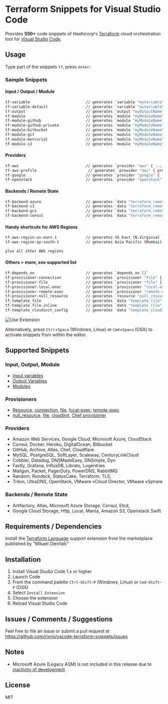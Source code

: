 # Terraform Snippets for Visual Studio Code

Provides **550+** code snippets of Hashicorp's [Terraform](https://www.terraform.io/) cloud orchestration tool for [Visual Studio Code](https://code.visualstudio.com/).

## Usage
Type part of the snippets `tf`, press `enter`:

### Sample Snippets

#### Input / Output / Module
```bash
tf-variable                         // generates `variable "myVariable" { }`
tf-variable-default                 // generates `variable "myVariable" { default = ""}`
tf-output                           // generates `output "myOutputName" { value = ""}`
tf-module                           // generates `module "myModuleName" { source = ""}`
tf-module-github                    // generates `module "myModuleName" { source = "github.com/username"}`
tf-module-github-private            // generates `module "myModuleName" { source = "git::https://MACHINE-USER:MACHINE-PASS@github.com/username"}`
tf-module-bitbucket                 // generates `module "myModuleName" { source = "bitbucket.org/username"}`
tf-module-git                       // generates `module "myModuleName" { source = "git://"}`
tf-module-mercurial                 // generates `module "myModuleName" { source = "hg::http://"}`
tf-module-s3                        // generates `module "myModuleName" { source = "s3::https://"}`
```

#### Providers

```bash
tf-aws                              // generates `provider "aws" { ... }`
tf-aws-profile                       // generates `provider "aws" { profile = "", shared_credentials_file="",... }`
tf-google                           // generates `provider "google" { ... }`
tf-openstack                        // generates `provider "openstack" { ... }`
```

#### Backends / Remote State

```bash
tf-backend-azure                    // generates `data "terraform_remote_state" "xxx" { backend = "azure" ... }`
tf-backend-s3                       // generates `data "terraform_remote_state" "xxx" { backend = "s3" ... }`
tf-backend-gcs                      // generates `data "terraform_remote_state" "xxx" { backend = "gcs" ... }`
tf-backend-consul                   // generates `data "terraform_remote_state" "xxx" { backend = "consul" ... }`
```
#### Handy shortcuts for AWS Regions

```bash
tf-aws-region-us-east-1             // generates US East (N.Virginia) `us-east-1`
tf-aws-region-ap-south-1            // generates Asia Pacific (Mumbai) `ap-south-1`

plus all other AWS regions

```

#### Others + more, see supported list
```bash
tf-depends_on                       // generates `depends_on []`
tf-provisioner-connection           // generates `provisioner "file" { ... }`
tf-provisioner-file                 // generates `provisioner "file" { ... }`
tf-provisioner-local-exec           // generates `provisioner "local-exec" { ... }`
tf-provisioner-remote-exec          // generates `provisioner "remote-exec" { ... }`
tf-provisioner-null_resource        // generates `resource "null_resource" { ... }`
tf-template_file                    // generates `data "template_file" "init" { ... }`
tf-template_file-inline             // generates `data "template_file" "init" { ... }` inline
tf-template_cloudinit_config        // generates `data "template_cloudinit_config" "config" { ... }` inline
```

![Use Extension](https://raw.githubusercontent.com/rixrix/vscode-terraform-snippets/master/images/screenshot.png)

Alternatively, press `Ctrl`+`Space` (Windows, Linux) or `Cmd`+`Space` (OSX) to activate snippets from within the editor.

## Supported Snippets

### Input, Output, Module

* [Input variables](https://www.terraform.io/intro/getting-started/variables.html)
* [Output Variables](https://www.terraform.io/intro/getting-started/outputs.html)
* [Modules](https://www.terraform.io/intro/getting-started/modules.html)

### Provisioners

* [Resource](https://www.terraform.io/intro/getting-started/provision.html), [connection](https://www.terraform.io/docs/provisioners/connection.html), [file](https://www.terraform.io/docs/provisioners/file.html), [local-exec](https://www.terraform.io/docs/provisioners/local-exec.html), [remote-exec](https://www.terraform.io/docs/provisioners/remote-exec.html)
* [null_resource](https://www.terraform.io/docs/provisioners/null_resource.html), [file](https://www.terraform.io/docs/providers/template/d/file.html), [cloudinit](https://www.terraform.io/docs/providers/template/d/cloudinit_config.html), [Chef provisioner](https://www.terraform.io/docs/provisioners/chef.html)

### Providers

* Amazon Web Services, Google Cloud, Microsoft Azure, CloudStack
* Consul, Docker, Heroku, DigitalOcean, Bitbucket
* GitHub, Archive, Atlas, Chef, Cloudflare
* MySQL, PostgreSQL, SoftLayer, Scaleway, CenturyLinkCloud
* Cobbler, Datadog, DNSMadeEasy, DNSimple, Dyn
* Fastly, Grafana, InfluxDB, Librato, Logentries
* Mailgun, Packet, PagerDuty, PowerDNS, RabbitMQ
* Random, Rundeck, StatusCake, Terraform, TLS,
* Triton, UltraDNS, OpenStack, VMware vCloud Director, VMware vSphere

### Backends / Remote State

* Artifactory, Atlas, Microsoft Azure Storage, Consul, Etcd,
* Google Cloud Storage, Http, Local, Manta, Amazon S3, Openstack Swift

## Requirements / Dependencies

Install the [Terraform Language](https://marketplace.visualstudio.com/items?itemName=mauve.terraform) support extension from the marketplace published by "Mikael Olenfalk"

## Installation

1. Install Visual Studio Code 1.x or higher
2. Launch Code
3. From the command palette `Ctrl`-`Shift`-`P` (Windows, Linux) or `Cmd`-`Shift`-`P` (OSX)
4. Select `Install Extension`
5. Choose the extension
6. Reload Visual Studio Code

## Issues / Comments / Suggestions

Feel free to file an issue or submit a pull request at https://github.com/rixrix/vscode-terraform-snippets/issues

## Notes

* Microsoft Azure (Legacy ASM) is not included in this release due to [inactivity of development](https://www.terraform.io/docs/providers/azure/index.html).

## License

MIT

